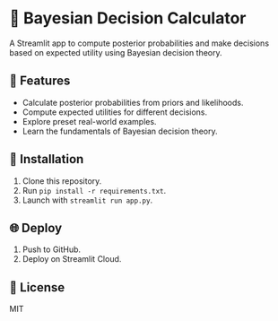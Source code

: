 # 🎯 Bayesian Decision Calculator

A Streamlit app to compute posterior probabilities and make decisions based on expected utility using Bayesian decision theory.

## 🚀 Features
- Calculate posterior probabilities from priors and likelihoods.
- Compute expected utilities for different decisions.
- Explore preset real-world examples.
- Learn the fundamentals of Bayesian decision theory.

## 🔧 Installation

1. Clone this repository.
2. Run `pip install -r requirements.txt`.
3. Launch with `streamlit run app.py`.

## 🌐 Deploy

1. Push to GitHub.
2. Deploy on Streamlit Cloud.

## 📜 License
MIT